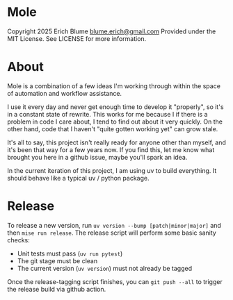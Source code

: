 # Mole
Copyright 2025 Erich Blume <blume.erich@gmail.com>
Provided under the MIT License. See LICENSE for more information.

# About
Mole is a combination of a few ideas I'm working through within the space of
automation and workflow assistance.

I use it every day and never get enough time to develop it "properly", so it's
in a constant state of rewrite. This works for me because I if there is a
problem in code I care about, I tend to find out about it very quickly. On the
other hand, code that I haven't "quite gotten working yet" can grow stale.

It's all to say, this project isn't really ready for anyone other than myself,
and it's been that way for a few years now. If you find this, let me know what
brought you here in a github issue, maybe you'll spark an idea.

In the current iteration of this project, I am using uv to build everything. It
should behave like a typical uv / python package.

# Release
To release a new version, run `uv version --bump [patch|minor|major]` and then
`mise run release`. The release script will perform some basic sanity checks:

* Unit tests must pass (`uv run pytest`)
* The git stage must be clean
* The current version (`uv version`) must not already be tagged

Once the release-tagging script finishes, you can `git push --all` to trigger
the release build via github action.

